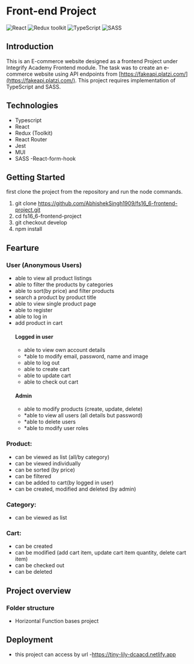 # Front-end Project

![React](https://img.shields.io/badge/React-v.18-blue)
![Redux toolkit](https://img.shields.io/badge/RTK-v.1-purple)
![TypeScript](https://img.shields.io/badge/TypeScript-v.4-green)
![SASS](https://img.shields.io/badge/SASS-v.1-hotpink)

## Introduction

This is an E-commerce website designed as a frontend Project under Integrify Academy Frontend module. The task was to create an e-commerce website using API endpoints from [https://fakeapi.platzi.com/](https://fakeapi.platzi.com/).
This project requires implementation of TypeScript and SASS.

## Technologies

- Typescript
- React
- Redux (Toolkit)
- React Router
- Jest
- MUI
- SASS
  -React-form-hook

## Getting Started

first clone the project from the repository and run the node commands.

1. git clone https://github.com/AbhishekSingh1909/fs16_6-frontend-project.git
2. cd fs16_6-frontend-project
3. git checkout develop
4. npm install

## Fearture

### User (Anonymous Users)

- able to view all product listings
- able to filter the products by categories
- able to sort(by price) and filter products
- search a product by product title
- able to view single product page
- able to register
- able to log in
- add product in cart
  #### Logged in user
  - able to view own account details
  - \*able to modify email, password, name and image
  - able to log out
  - able to create cart
  - able to update cart
  - able to check out cart
  #### Admin
  - able to modify products (create, update, delete)
  - \*able to view all users (all details but password)
  - \*able to delete users
  - \*able to modify user roles

### Product:

- can be viewed as list (all/by category)
- can be viewed individually
- can be sorted (by price)
- can be filtered
- can be added to cart(by logged in user)
- can be created, modified and deleted (by admin)

### Category:

- can be viewed as list

### Cart:

- can be created
- can be modified (add cart item, update cart item quantity, delete cart item)
- can be checked out
- can be deleted

## Project overview

### Folder structure

- Horizontal Function bases project

## Deployment

- this project can access by url -https://tiny-lily-dcaacd.netlify.app
